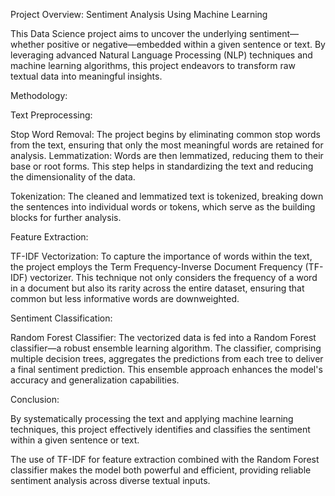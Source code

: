 Project Overview: Sentiment Analysis Using Machine Learning

This Data Science project aims to uncover the underlying sentiment—whether positive or negative—embedded within a given sentence or text. 
By leveraging advanced Natural Language Processing (NLP) techniques and machine learning algorithms, this project endeavors to transform raw textual data into meaningful insights.

Methodology:

Text Preprocessing:

Stop Word Removal: The project begins by eliminating common stop words from the text, ensuring that only the most meaningful words are retained for analysis.
Lemmatization: Words are then lemmatized, reducing them to their base or root forms. This step helps in standardizing the text and reducing the dimensionality of the data.

Tokenization: The cleaned and lemmatized text is tokenized, breaking down the sentences into individual words or tokens, which serve as the building blocks for further analysis.

Feature Extraction:

TF-IDF Vectorization: To capture the importance of words within the text, the project employs the Term Frequency-Inverse Document Frequency (TF-IDF) vectorizer. 
This technique not only considers the frequency of a word in a document but also its rarity across the entire dataset, ensuring that common but less informative words are downweighted.

Sentiment Classification:

Random Forest Classifier: The vectorized data is fed into a Random Forest classifier—a robust ensemble learning algorithm. 
The classifier, comprising multiple decision trees, aggregates the predictions from each tree to deliver a final sentiment prediction. 
This ensemble approach enhances the model's accuracy and generalization capabilities.

Conclusion:

By systematically processing the text and applying machine learning techniques, this project effectively identifies and classifies the sentiment within a given sentence or text. 

The use of TF-IDF for feature extraction combined with the Random Forest classifier makes the model both powerful and efficient, providing reliable sentiment analysis across diverse textual inputs.
